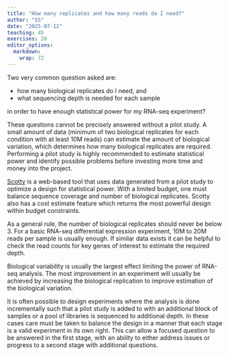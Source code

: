 ```yaml
---
title: "How many replicates and how many reads do I need?"
author: "SS"
date: "2025-07-12"
teaching: 45
exercises: 20
editor_options: 
  markdown: 
    wrap: 72
---
```

Two very common question asked are:

- how many biological replicates do I need, and
- what sequencing depth is needed for each sample

in order to have enough statistical power for my RNA-seq experiment?

These questions cannot be precisely answered without a pilot study. A small amount of data (minimum of two biological replicates for each condition with at least 10M reads) can estimate the amount of biological variation, which determines how many biological replicates are required. Performing a pilot study is highly recommended to estimate statistical power and identify possible problems before investing more time and money into the project.

[Scotty](http://euler.bc.edu/marthlab/scotty/scotty.php) is a web-based tool that uses data generated from a pilot study to optimize a design for statistical power. With a limited budget, one must balance sequence coverage and number of biological replicates. Scotty also has a cost estimate feature which returns the most powerful design within budget constraints.

As a general rule, the number of biological replicates should never be below 3. For a basic RNA-seq differential expression experiment, 10M to 20M reads per sample is usually enough. If similar data exists it can be helpful to check the read counts for key genes of interest to estimate the required depth.

Biological variability is usually the largest effect limiting the power of RNA-seq analysis. The most improvement in an experiment will usually be achieved by increasing the biological replication to improve estimation of the biological variation.

It is often possible to design experiments where the analysis is done incrementally such that a pilot study is added to with an additional block of samples or a pool of libraries is sequenced to additional depth. In these cases care must be taken to balance the design in a manner that each stage is a valid experiment in its own right. This can allow a focused question to be answered in the first stage, with an ability to either address issues or progress to a second stage with additional questions.
